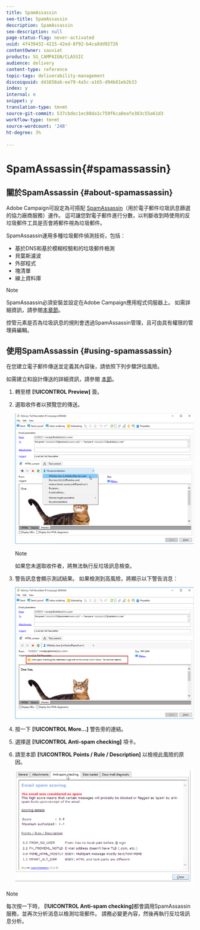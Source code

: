 ```yaml
---
title: SpamAssassin
seo-title: SpamAssassin
description: SpamAssassin
seo-description: null
page-status-flag: never-activated
uuid: 4f439432-4215-42ed-8f92-b4ca8dd92726
contentOwner: sauviat
products: SG_CAMPAIGN/CLASSIC
audience: delivery
content-type: reference
topic-tags: deliverability-management
discoiquuid: d41658ab-ee79-4a5c-a165-d94b81eb2b33
index: y
internal: n
snippet: y
translation-type: tm+mt
source-git-commit: 537cbdec1ec88da1c759f6ca8eafe383c55a61d3
workflow-type: tm+mt
source-wordcount: '248'
ht-degree: 3%

---
```



# SpamAssassin{#spamassassin}

## 關於SpamAssassin {#about-spamassassin}

Adobe Campaign可設定為可搭配 [SpamAssassin](https://spamassassin.apache.org)（用於電子郵件垃圾訊息篩選的協力廠商服務）運作。 這可讓您對電子郵件進行分數，以判斷收到時使用的反垃圾郵件工具是否會將郵件視為垃圾郵件。

SpamAssassin運用多種垃圾郵件偵測技術，包括：

* 基於DNS和基於模糊校驗和的垃圾郵件檢測
* 貝葉斯濾波
* 外部程式
* 塊清單
* 線上資料庫

>[!NOTE]
>
>SpamAssassin必須安裝並設定在Adobe Campaign應用程式伺服器上。 如需詳細資訊，請參閱[本章節](../../installation/using/configuring-spamassassin.md)。
>
>控管元素是否為垃圾訊息的規則會透過SpamAssassin管理，且可由具有權限的管理員編輯。

## 使用SpamAssassin {#using-spamassassin}

在您建立電子郵件傳送並定義其內容後，請依照下列步驟評估風險。

如需建立和設計傳送的詳細資訊，請參閱 [本節](../../delivery/using/about-email-channel.md)。

1. 轉至標 **[!UICONTROL Preview]** 簽。
1. 選取收件者以預覽您的傳送。

   ![](assets/s_tn_del_preview_spamassassin_recipient.png)

   >[!NOTE]
   >
   >如果您未選取收件者，將無法執行反垃圾訊息檢查。

1. 警告訊息會顯示測試結果。 如果檢測到高風險，將顯示以下警告消息：

   ![](assets/s_tn_del_preview_spamassassin_ko.png)

1. 按一下 **[!UICONTROL More...]** 警告旁的連結。
1. 選擇選 **[!UICONTROL Anti-spam checking]** 項卡。
1. 請至本節 **[!UICONTROL Points / Rule / Description]** 以檢視此風險的原因。

   ![](assets/s_tn_del_msg_spamassassin_ko.png)

>[!NOTE]
>
>每次按一下時， **[!UICONTROL Anti-spam checking]**&#x200B;都會調用SpamAssassin服務，並再次分析消息以檢測垃圾郵件。 請務必變更內容，然後再執行反垃圾訊息分析。
